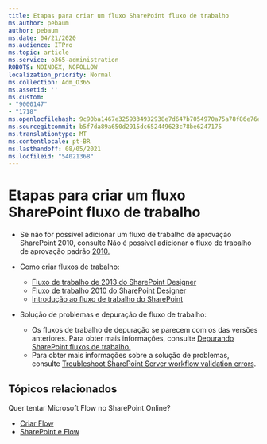 ```yaml
---
title: Etapas para criar um fluxo SharePoint fluxo de trabalho
ms.author: pebaum
author: pebaum
ms.date: 04/21/2020
ms.audience: ITPro
ms.topic: article
ms.service: o365-administration
ROBOTS: NOINDEX, NOFOLLOW
localization_priority: Normal
ms.collection: Adm_O365
ms.assetid: ''
ms.custom:
- "9000147"
- "1718"
ms.openlocfilehash: 9c90ba1467e3259334932938e7d647b7054970a75a78f86e76e503d7295670df
ms.sourcegitcommit: b5f7da89a650d2915dc652449623c78be6247175
ms.translationtype: MT
ms.contentlocale: pt-BR
ms.lasthandoff: 08/05/2021
ms.locfileid: "54021368"
---
```

# <a name="steps-to-create-a-sharepoint-workflow"></a>Etapas para criar um fluxo SharePoint fluxo de trabalho

- Se não for possível adicionar um fluxo de trabalho de aprovação SharePoint 2010, consulte Não é possível adicionar o fluxo de trabalho de aprovação padrão [2010.](https://docs.microsoft.com/alchemyinsights/can-t-add-default-2010-approval-workflow)
- Como criar fluxos de trabalho:
    - [Fluxo de trabalho de 2013 do SharePoint Designer](https://docs.microsoft.com/sharepoint/dev/general-development/creating-a-workflow-by-using-sharepoint-designer-and-the-sharepoint-wo)
    - [Fluxo de trabalho 2010 do SharePoint Designer](https://support.office.com/article/introduction-to-designing-and-customizing-workflows-32c9c0bf-5e20-4f74-8b9c-d3ea79f2962b)
    - [Introdução ao fluxo de trabalho do SharePoint](https://support.office.com/article/introduction-to-sharepoint-workflow-07982276-54e8-4e17-8699-5056eff4d9e3)

- Solução de problemas e depuração de fluxo de trabalho:
    - Os fluxos de trabalho de depuração se parecem com os das versões anteriores.  Para obter mais informações, consulte [Depurando SharePoint fluxos de trabalho.](https://docs.microsoft.com/sharepoint/dev/general-development/debugging-sharepoint-server-workflows)
    - Para obter mais informações sobre a solução de problemas, consulte [Troubleshoot SharePoint Server workflow validation errors](https://docs.microsoft.com/sharepoint/dev/general-development/troubleshooting-sharepoint-server-workflow-validation-errors-in-visio).
 

## <a name="related-topics"></a>Tópicos relacionados
Quer tentar Microsoft Flow no SharePoint Online?
- [Criar Flow](https://support.office.com/article/Create-a-flow-for-a-list-or-library-in-SharePoint-Online-or-OneDrive-for-Business-a9c3e03b-0654-46af-a254-20252e580d01) 
- [SharePoint e Flow](https://flow.microsoft.com/blog/sharepoint-and-flow/) 



